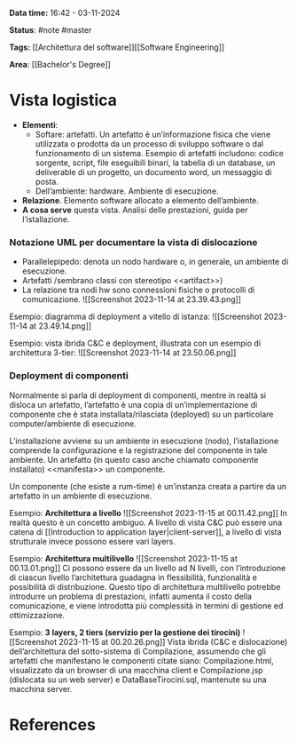 **Data time:** 16:42 - 03-11-2024

**Status**: #note #master 

**Tags:** [[Architettura del software]][[Software Engineering]]

**Area**: [[Bachelor's Degree]]
# Vista logistica

- **Elementi**:
	- Softare: artefatti. Un artefatto è un’informazione fisica che viene utilizzata o prodotta da un processo di sviluppo software o dal funzionamento di un sistema. Esempio di artefatti includono: codice sorgente, script, file eseguibili binari, la tabella di un database, un deliverable di un progetto, un documento word, un messaggio di posta.
	- Dell’ambiente: hardware. Ambiente di esecuzione.
- **Relazione**. Elemento software allocato a elemento dell’ambiente.
- **A cosa serve** questa vista. Analisi delle prestazioni, guida per l’istallazione.

### Notazione UML per documentare la vista di dislocazione
- Parallelepipedo: denota un nodo hardware o, in generale, un ambiente di esecuzione. 
- Artefatti /sembrano classi con stereotipo \<\<artifact>>)
- La relazione tra nodi hw sono connessioni fisiche o protocolli di comunicazione.
![[Screenshot 2023-11-14 at 23.39.43.png]]

Esempio: diagramma di deployment a vitello di istanza:
![[Screenshot 2023-11-14 at 23.49.14.png]]

Esempio: vista ibrida C&C e deployment, illustrata con un esempio di architettura 3-tier:
![[Screenshot 2023-11-14 at 23.50.06.png]]
### Deployment di componenti
Normalmente si parla di deployment di componenti, mentre in realtà si disloca un artefatto, l’artefatto è una copia di un’implementazione di componente che è stata installata/rilasciata (deployed) su un particolare computer/ambiente di esecuzione.

L’installazione avviene su un ambiente in esecuzione (nodo), l’istallazione comprende la configurazione e la registrazione del componente in tale ambiente. Un artefatto (in questo caso anche chiamato componente installato) \<\<manifesta>> un componente.

Un componente (che esiste a rum-time) è un’instanza creata a partire da un artefatto in un ambiente di esecuzione.

Esempio: **Architettura a livello**
![[Screenshot 2023-11-15 at 00.11.42.png]]
In realtà questo è un concetto ambiguo. A livello di vista C&C può essere una catena di [[Introduction to application layer|client-server]], a livello di vista strutturale invece possono essere vari layers.

Esempio: **Architettura multilivello** 
![[Screenshot 2023-11-15 at 00.13.01.png]]
Ci possono essere da un livello ad N livelli, con l’introduzione di ciascun livello l’architettura guadagna in flessibilità, funzionalità e possibilità di distribuzione. Questo tipo di architettura multilivello potrebbe introdurre un problema di prestazioni, infatti aumenta il costo della comunicazione, e viene introdotta più complessità in termini di gestione ed ottimizzazione.

Esempio: **3 layers, 2 tiers (servizio per la gestione dei tirocini)**
![[Screenshot 2023-11-15 at 00.20.26.png]]
Vista ibrida (C&C e dislocazione) dell’architettura del sotto-sistema di Compilazione, assumendo che gli artefatti che manifestano le componenti citate siano: Compilazione.html, visualizzato da un browser di una macchina client e Compilazione.jsp (dislocata su un web server) e DataBaseTirocini.sql, mantenute su una macchina server.
# References